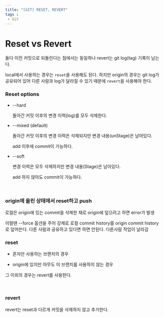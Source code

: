 ```yaml
---
title: "[GIT] RESET, REVERT"
tags : 
 - Git
---
```




# Reset vs Revert

둘다 이전 커밋으로 되돌린다는 점에서는 동일하나 revert는 git log(tag) 기록이 남는다.

local에서 사용하는 경우는 `reset`을 사용해도 된다. 하지만 origin의 경우는 git log가 공유되어 있어 다른 사람과 log가 달라질 수 있기 때문에 `revert`을 사용해야 한다.

### Reset options

* --hard

  돌아간 커밋 이후의 변경 이력(log)를 모두 삭제한다.

* --mixed (default)

  돌아간 커밋 이후의 변경 이력은 삭제되지만 변경 내용(unStage)은 남아있다.

  add 이후에 commit이 가능하다.

* --soft

  변경 이력은 모두 삭제하지만 변경 내용(Stage)은 남아있다.

  add 하지 않아도 commit이 가능하다.

<br/>

### origin에 올린 상태에서 reset하고 push

로컬은 origin에 있는 commit을 삭제한 채로 origin에 덮으려고 하면 error가 발생

이럴땐 --force 옵션을 주어 강제로 로컬 commit history를 origin commit history로 덮어쓴다. 다른 사람과 공유하고 있다면 하면 안된다. 다른사람 작업이 날라감

### reset

* 혼자만 사용하는 브랜치의 경우

* origin에 있지만 아무도 이 브랜치를 사용하지 않는 경우

그 이외의 경우는 revert를 사용한다.

<br/>

### revert

revert는 reset과 다르게 커밋을 삭제하지 않고 추가한다.
